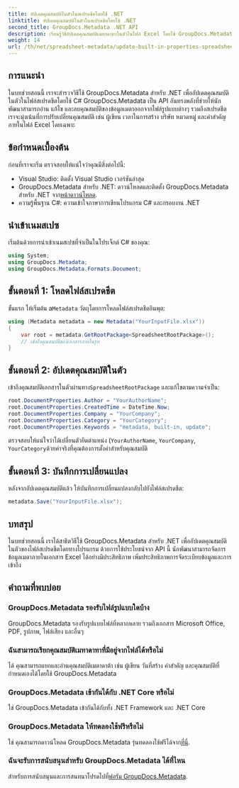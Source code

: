 ```yaml
---
title: อัปเดตคุณสมบัติในตัวในสเปรดชีตโดยใช้ .NET
linktitle: อัปเดตคุณสมบัติในตัวในสเปรดชีตโดยใช้ .NET
second_title: GroupDocs.Metadata .NET API
description: เรียนรู้วิธีอัปเดตคุณสมบัติเมทาดาทาในตัวในไฟล์ Excel โดยใช้ GroupDocs.Metadata สำหรับ .NET แก้ไขผู้เขียน เวลาในการสร้าง บริษัท และอื่นๆ ด้วย C#
weight: 14
url: /th/net/spreadsheet-metadata/update-built-in-properties-spreadsheets/
---
```

## การแนะนำ
ในบทช่วยสอนนี้ เราจะสำรวจวิธีใช้ GroupDocs.Metadata สำหรับ .NET เพื่ออัปเดตคุณสมบัติในตัวในไฟล์สเปรดชีตโดยใช้ C# GroupDocs.Metadata เป็น API อันทรงพลังที่ช่วยให้นักพัฒนาสามารถอ่าน แก้ไข และลบคุณสมบัติของข้อมูลเมตาออกจากไฟล์รูปแบบต่างๆ รวมถึงสเปรดชีต เราจะมุ่งเน้นที่การปรับเปลี่ยนคุณสมบัติ เช่น ผู้เขียน เวลาในการสร้าง บริษัท หมวดหมู่ และคำสำคัญภายในไฟล์ Excel โดยเฉพาะ
## ข้อกำหนดเบื้องต้น
ก่อนที่เราจะเริ่ม ตรวจสอบให้แน่ใจว่าคุณมีสิ่งต่อไปนี้:
- Visual Studio: ติดตั้ง Visual Studio เวอร์ชันล่าสุด
-  GroupDocs.Metadata สำหรับ .NET: ดาวน์โหลดและติดตั้ง GroupDocs.Metadata สำหรับ .NET จาก[หน้าดาวน์โหลด](https://releases.groupdocs.com/metadata/net/).
- ความรู้พื้นฐาน C#: ความเข้าใจภาษาการเขียนโปรแกรม C# และกรอบงาน .NET

## นำเข้าเนมสเปซ
เริ่มต้นด้วยการนำเข้าเนมสเปซที่จำเป็นในโปรเจ็กต์ C# ของคุณ:
```csharp
using System;
using GroupDocs.Metadata;
using GroupDocs.Metadata.Formats.Document;
```
## ขั้นตอนที่ 1: โหลดไฟล์สเปรดชีต
 ขั้นแรก ให้เริ่มต้น a`Metadata` วัตถุโดยการโหลดไฟล์สเปรดชีตอินพุต:
```csharp
using (Metadata metadata = new Metadata("YourInputFile.xlsx"))
{
    var root = metadata.GetRootPackage<SpreadsheetRootPackage>();
    // เข้าถึงคุณสมบัติของเอกสารภายในรูท
}
```
## ขั้นตอนที่ 2: อัปเดตคุณสมบัติในตัว
 เข้าถึงคุณสมบัติเอกสารในตัวผ่านทาง`SpreadsheetRootPackage` และแก้ไขตามความจำเป็น:
```csharp
root.DocumentProperties.Author = "YourAuthorName";
root.DocumentProperties.CreatedTime = DateTime.Now;
root.DocumentProperties.Company = "YourCompany";
root.DocumentProperties.Category = "YourCategory";
root.DocumentProperties.Keywords = "metadata, built-in, update";
```
ตรวจสอบให้แน่ใจว่าได้เปลี่ยนตัวยึดตำแหน่ง (`YourAuthorName`, `YourCompany`, `YourCategory`ด้วยค่าจริงที่คุณต้องการตั้งค่าสำหรับคุณสมบัติ
## ขั้นตอนที่ 3: บันทึกการเปลี่ยนแปลง
หลังจากอัปเดตคุณสมบัติแล้ว ให้บันทึกการเปลี่ยนแปลงกลับไปยังไฟล์สเปรดชีต:
```csharp
metadata.Save("YourInputFile.xlsx");
```

## บทสรุป
ในบทช่วยสอนนี้ เราได้สาธิตวิธีใช้ GroupDocs.Metadata สำหรับ .NET เพื่ออัปเดตคุณสมบัติในตัวของไฟล์สเปรดชีตโดยทางโปรแกรม ด้วยการใช้ประโยชน์จาก API นี้ นักพัฒนาสามารถจัดการข้อมูลเมตาภายในเอกสาร Excel ได้อย่างมีประสิทธิภาพ เพิ่มประสิทธิภาพการจัดระเบียบข้อมูลและการเข้าถึง

## คำถามที่พบบ่อย
### GroupDocs.Metadata รองรับไฟล์รูปแบบใดบ้าง
GroupDocs.Metadata รองรับรูปแบบไฟล์ที่หลากหลาย รวมถึงเอกสาร Microsoft Office, PDF, รูปภาพ, ไฟล์เสียง และอื่นๆ
### ฉันสามารถเรียกคุณสมบัติเมทาดาทาที่มีอยู่จากไฟล์ได้หรือไม่
ได้ คุณสามารถแยกและอ่านคุณสมบัติเมตาดาต้า เช่น ผู้เขียน วันที่สร้าง คำสำคัญ และคุณสมบัติที่กำหนดเองได้โดยใช้ GroupDocs.Metadata
### GroupDocs.Metadata เข้ากันได้กับ .NET Core หรือไม่
ใช่ GroupDocs.Metadata เข้ากันได้กับทั้ง .NET Framework และ .NET Core
### GroupDocs.Metadata ให้ทดลองใช้ฟรีหรือไม่
 ใช่ คุณสามารถดาวน์โหลด GroupDocs.Metadata รุ่นทดลองใช้ฟรีได้จาก[ที่นี่](https://releases.groupdocs.com/).
### ฉันจะรับการสนับสนุนสำหรับ GroupDocs.Metadata ได้ที่ไหน
 สำหรับการสนับสนุนและการสนทนาโปรดไปที่[ฟอรัม GroupDocs.Metadata](https://forum.groupdocs.com/c/metadata/14).